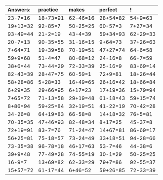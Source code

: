| Answers: | practice | makes | perfect | ! |
| :--- | :--- | :--- | :--- | :--- |
| 23-7=16 | 18+73=91 | 62-46=16 | 28+54=82 | 54+9=63 | 
| 19+13=32 | 92-85=7 | 50-25=25 | 60-57=3 | 7+27=34 | 
| 93-49=44 | 21-2=19 | 43-4=39 | 59+34=93 | 62-29=33 | 
| 20-7=13 | 90-35=55 | 31-16=15 | 9+64=73 | 37+26=63 | 
| 7+64=71 | 19+39=58 | 70-19=51 | 47+27=74 | 64-6=58 | 
| 59+9=68 | 51-4=47 | 80-68=12 | 24-16=8 | 66-7=59 | 
| 38+6=44 | 73-44=29 | 72-33=39 | 25-16=9 | 83-69=14 | 
| 82-43=39 | 28+47=75 | 60-59=1 | 72+9=81 | 18+26=44 | 
| 58+28=86 | 5+28=33 | 16+49=65 | 26+16=42 | 18+66=84 | 
| 6+29=35 | 29+66=95 | 6+17=23 | 17+19=36 | 15+79=94 | 
| 7+65=72 | 71-13=58 | 29+19=48 | 61-18=43 | 59+15=74 | 
| 8+86=94 | 59+25=84 | 32+19=51 | 41-22=19 | 70-42=28 | 
| 34-26=8 | 64+19=83 | 66-58=8 | 14+18=32 | 76+5=81 | 
| 70-35=35 | 47+46=93 | 82-48=34 | 8+17=25 | 45-37=8 | 
| 72+19=91 | 83-7=76 | 71-24=47 | 14+67=81 | 86-69=17 | 
| 56+25=81 | 75-18=57 | 73-24=49 | 33+18=51 | 94-28=66 | 
| 73-35=38 | 96-78=18 | 46+17=63 | 53-7=46 | 44-38=6 | 
| 39+9=48 | 77-49=28 | 74-55=19 | 30-1=29 | 50-25=25 | 
| 16-9=7 | 13+69=82 | 62-33=29 | 79+7=86 | 92-55=37 | 
| 15+57=72 | 61-17=44 | 6+46=52 | 59+26=85 | 72-33=39 | 
